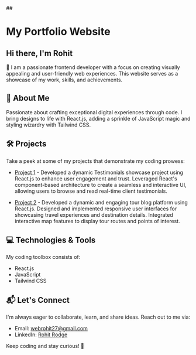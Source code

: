 <div>
## <h1>My Portfolio Website</h1>

## Hi there, I'm Rohit

🚀 I am a passionate frontend developer with a focus on creating visually appealing and user-friendly web experiences. This website serves as a showcase of my work, skills, and achievements.

</div>

## 🌟 About Me

Passionate about crafting exceptional digital experiences through code. I bring designs to life with React.js, adding a sprinkle of JavaScript magic and styling wizardry with Tailwind CSS.

## 🛠️ Projects

Take a peek at some of my projects that demonstrate my coding prowess:

- [Project 1](https://testofolio.netlify.app/) - 
 Developed a dynamic Testimonials showcase project using React.js to enhance user engagement and trust. Leveraged React's component-based architecture to create a seamless and interactive UI, allowing users to browse and read real-time client testimonials. 

- [Project 2](https://tourwithsoul.netlify.app/) -  Developed a dynamic and engaging tour blog platform using React.js. Designed and implemented responsive user interfaces for showcasing travel experiences and destination details. Integrated interactive map features to display tour routes and points of interest. 


## 💻 Technologies & Tools

My coding toolbox consists of:

- React.js
- JavaScript
- Tailwind CSS

## 📬 Let's Connect

I'm always eager to collaborate, learn, and share ideas. Reach out to me via:

- Email: webrohit27@gmail.com
- LinkedIn: [Rohit Rodge](https://www.linkedin.com/in/rohit-rodge-373077214/)

Keep coding and stay curious! 🚀
